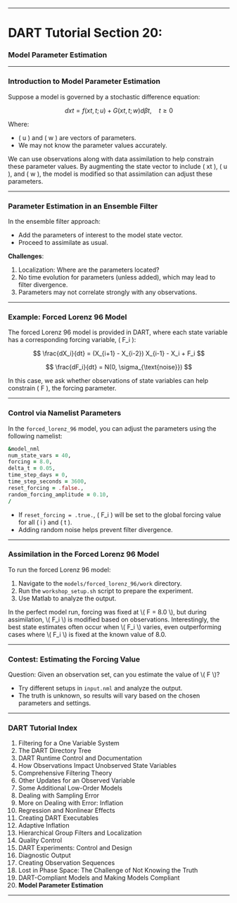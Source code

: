 
---

# DART Tutorial Section 20:  
### Model Parameter Estimation  

---

### Introduction to Model Parameter Estimation

Suppose a model is governed by a stochastic difference equation:

$$
dxt = f(xt, t; u) + G(xt, t; w) d\beta t, \quad t \geq 0
$$

Where:
- \( u \) and \( w \) are vectors of parameters.
- We may not know the parameter values accurately.

We can use observations along with data assimilation to help constrain these parameter values. By augmenting the state vector to include \( xt \), \( u \), and \( w \), the model is modified so that assimilation can adjust these parameters.

---

### Parameter Estimation in an Ensemble Filter

In the ensemble filter approach:
- Add the parameters of interest to the model state vector.
- Proceed to assimilate as usual.

**Challenges**:
1. Localization: Where are the parameters located?
2. No time evolution for parameters (unless added), which may lead to filter divergence.
3. Parameters may not correlate strongly with any observations.

---

### Example: Forced Lorenz 96 Model

The forced Lorenz 96 model is provided in DART, where each state variable has a corresponding forcing variable, \( F_i \):

$$
\frac{dX_i}{dt} = (X_{i+1} - X_{i-2}) X_{i-1} - X_i + F_i
$$

$$
\frac{dF_i}{dt} = N(0, \sigma_{\text{noise}})
$$

In this case, we ask whether observations of state variables can help constrain \( F \), the forcing parameter.

---

### Control via Namelist Parameters

In the `forced_lorenz_96` model, you can adjust the parameters using the following namelist:

```fortran
&model_nml
num_state_vars = 40,
forcing = 8.0,
delta_t = 0.05,
time_step_days = 0,
time_step_seconds = 3600,
reset_forcing = .false.,
random_forcing_amplitude = 0.10,
/
```

- If `reset_forcing = .true.`, \( F_i \) will be set to the global forcing value for all \( i \) and \( t \).
- Adding random noise helps prevent filter divergence.

---

### Assimilation in the Forced Lorenz 96 Model

To run the forced Lorenz 96 model:
1. Navigate to the `models/forced_lorenz_96/work` directory.
2. Run the `workshop_setup.sh` script to prepare the experiment.
3. Use Matlab to analyze the output.

In the perfect model run, forcing was fixed at \\( F = 8.0 \\), but during assimilation, \\( F_i \\) is modified based on observations. Interestingly, the best state estimates often occur when \\( F_i \\) varies, even outperforming cases where \\( F_i \\) is fixed at the known value of 8.0.

---

### Contest: Estimating the Forcing Value

Question: Given an observation set, can you estimate the value of \\( F \\)?

- Try different setups in `input.nml` and analyze the output.
- The truth is unknown, so results will vary based on the chosen parameters and settings.

---

### DART Tutorial Index

1. Filtering for a One Variable System
2. The DART Directory Tree
3. DART Runtime Control and Documentation
4. How Observations Impact Unobserved State Variables
5. Comprehensive Filtering Theory
6. Other Updates for an Observed Variable
7. Some Additional Low-Order Models
8. Dealing with Sampling Error
9. More on Dealing with Error: Inflation
10. Regression and Nonlinear Effects
11. Creating DART Executables
12. Adaptive Inflation
13. Hierarchical Group Filters and Localization
14. Quality Control
15. DART Experiments: Control and Design
16. Diagnostic Output
17. Creating Observation Sequences
18. Lost in Phase Space: The Challenge of Not Knowing the Truth
19. DART-Compliant Models and Making Models Compliant
20. **Model Parameter Estimation**

---

